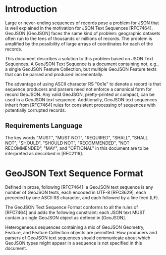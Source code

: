 # Introduction

Large or never-ending sequences of records pose a problem for JSON that
is well explained in the motivation for JSON Text Sequences [RFC7464].
GeoJSON [GeoJSON] faces the same kind of problem: geographic datasets
often run to the tens of thousands or millions of records. The problem
is amplified by the possibility of large arrays of coordinates for each
of the records.

This document describes a solution to this problem based on JSON Text
Sequences. A GeoJSON Text Sequence is a document containing not, e.g.,
a single GeoJSON Feature Collection, but multiple GeoJSON Feature texts
that can be parsed and produced incrementally.

The advantage of using ASCII character RS "0x1e" to denote a record is
that sequence producers and parsers need not enforce a canonical form
for record GeoJSON. Any valid GeoJSON, pretty-printed or compact, can be
used in a GeoJSON text sequence. Additionally, GeoJSON text sequences
inherit from [RFC7464] rules for consistent processing of sequences with
potentially corrupted records.

## Requirements Language

The key words "MUST", "MUST NOT", "REQUIRED", "SHALL", "SHALL NOT",
"SHOULD", "SHOULD NOT", "RECOMMENDED", "NOT RECOMMENDED", "MAY", and
"OPTIONAL" in this document are to be interpreted as described in
[RFC2119].

# GeoJSON Text Sequence Format

Defined in prose, following [RFC7464]: a GeoJSON text sequence is any
number of GeoJSON texts, each encoded in UTF-8 [RFC3629], each preceded
by one ASCII RS character, and each followed by a line feed (LF).

The GeoJSON Text Sequence Format conforms to all the rules of [RFC7464]
and adds the following constraint: each JSON text MUST contain a single
GeoJSON object as defined in [GeoJSON].

Heterogeneous sequences containing a mix of GeoJSON Geometry, Feature,
and Feature Collection objects are permitted. How producers and parsers
of GeoJSON text sequences should communicate about which GeoJSON types
might appear in a sequence is not specified in this document.
